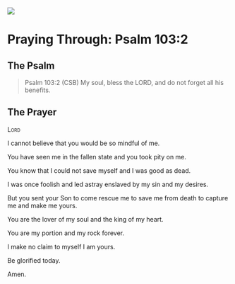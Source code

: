 <img class="intro-left" style="margin-top:10px" src="/images/art-paris-psalter.jpg">

# Praying Through: Psalm 103:2

<p style="clear:both;">

## The Psalm

>Psalm 103:2 (CSB)   My soul, bless the LORD, and do not forget all his benefits. 

## The Prayer

<div style="font-variant: small-caps;">
Lord
</div>


I cannot believe that you would be so mindful of me.

You have seen me in the fallen state
  and you took pity on me.

You know that I could not save myself 
  and I was good as dead.

I was once foolish and led astray
  enslaved by my sin and my desires.

But you sent your Son
  to come rescue me
  to save me from death
  to capture me
  and make me yours.

You are the lover of my soul
  and the king of my heart.

You are my portion and my rock
  forever.

I make no claim to myself
  I am yours.

Be glorified today.

Amen.
